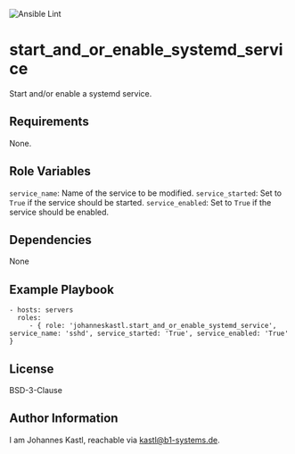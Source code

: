 ![Ansible Lint](https://github.com/johanneskastl/ansible-role-start_and_or_enable_systemd_service/workflows/Ansible%20Lint/badge.svg)

start_and_or_enable_systemd_service
=========

Start and/or enable a systemd service.

Requirements
------------

None.

Role Variables
--------------

`service_name`: Name of the service to be modified.
`service_started`: Set to `True` if the service should be started.
`service_enabled`: Set to `True` if the service should be enabled.

Dependencies
------------

None

Example Playbook
----------------

    - hosts: servers
      roles:
         - { role: 'johanneskastl.start_and_or_enable_systemd_service', service_name: 'sshd', service_started: 'True', service_enabled: 'True' }

License
-------

BSD-3-Clause

Author Information
------------------

I am Johannes Kastl, reachable via kastl@b1-systems.de.
